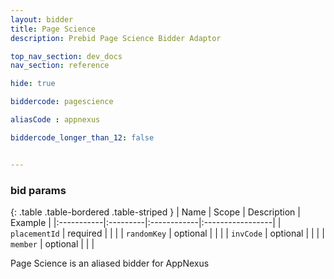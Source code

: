 ```yaml
---
layout: bidder
title: Page Science
description: Prebid Page Science Bidder Adaptor

top_nav_section: dev_docs
nav_section: reference

hide: true

biddercode: pagescience

aliasCode : appnexus

biddercode_longer_than_12: false


---
```


### bid params

{: .table .table-bordered .table-striped }
| Name | Scope | Description | Example |
|:-----------|:---------|:------------|:-----------------|
| `placementId` | required | | |
| `randomKey` | optional | | |
| `invCode` | optional | | |
| `member` | optional | | |

Page Science is an aliased bidder for AppNexus
